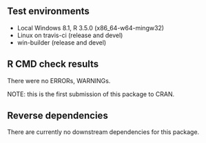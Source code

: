## Test environments

* Local Windows 8.1, R 3.5.0 (x86_64-w64-mingw32)
* Linux on travis-ci (release and devel)
* win-builder (release and devel)

## R CMD check results

There were no ERRORs, WARNINGs.

NOTE: this is the first submission of this package to CRAN.

## Reverse dependencies

There are currently no downstream dependencies for this package.
